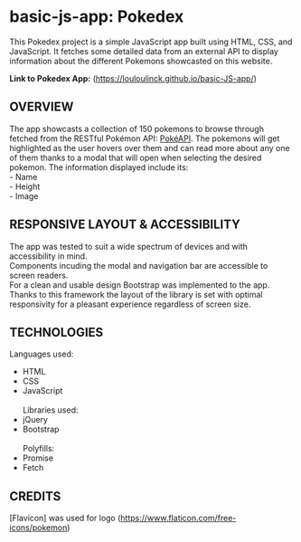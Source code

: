 # basic-js-app: Pokedex

This Pokedex project is a simple JavaScript app built using HTML, CSS, and JavaScript. It fetches some detailed data from an external API to display information about the different Pokemons showcasted on this website.

**Link to Pokedex App:** (https://louloulinck.github.io/basic-JS-app/)

## OVERVIEW

The app showcasts a collection of 150 pokemons to browse through fetched from the RESTful Pokémon API: [PokéAPI](https://pokeapi.co/). The pokemons will get highlighted as the user hovers over them and can read more about any one of them thanks to a modal that will open when selecting the desired pokemon.
The information displayed include its:
<br> - Name
<br> - Height
<br> - Image
<br>

## RESPONSIVE LAYOUT & ACCESSIBILITY

The app was tested to suit a wide spectrum of devices and with accessibility in mind.
<br>
Components incuding the modal and navigation bar are accessible to screen readers.
<br>
For a clean and usable design Bootstrap was implemented to the app. Thanks to this framework the layout of the library is set with optimal responsivity for a pleasant experience regardless of screen size.

## TECHNOLOGIES

Languages used:
<br>

- HTML
  <br>
- CSS
  <br>
- JavaScript
  <br>
  <br>
  Libraries used:
  <br>
- jQuery
  <br>
- Bootstrap
  <br>
  <br>
  Polyfills:
  <br>
- Promise
  <br>
- Fetch
  <br>

## CREDITS

[Flavicon] was used for logo (https://www.flaticon.com/free-icons/pokemon)
